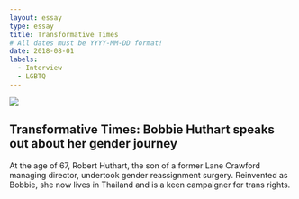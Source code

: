 ```yaml
---
layout: essay
type: essay
title: Transformative Times
# All dates must be YYYY-MM-DD format!
date: 2018-08-01
labels:
  - Interview
  - LGBTQ
---
```


<img class="ui medium left floated image" src="../images/rtfm.png">

## Transformative Times: Bobbie Huthart speaks out about her gender journey

At the age of 67, Robert Huthart, the son of a former Lane Crawford managing director, undertook gender reassignment surgery. Reinvented as Bobbie, she now lives in Thailand and is a keen campaigner for trans rights. 
